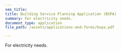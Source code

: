 ```yaml
---
seo_title: 
title: Building Service Planning Application (BSPA)
summary: For electricity needs.
document_type: application
file_path: /assets/applications-and-forms/bspa.pdf

---
```

For electricity needs. 
